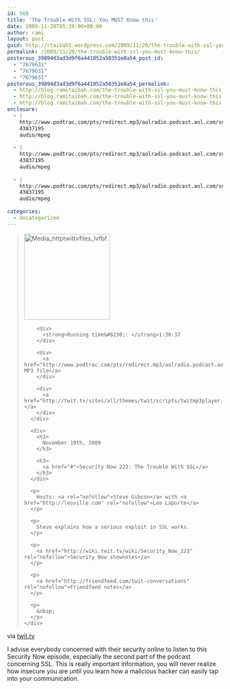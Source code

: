 ```yaml
---
id: 588
title: 'The Trouble With SSL: You MUST Know this'
date: 2009-11-20T05:39:00+00:00
author: rami
layout: post
guid: http://rtaibah1.wordpress.com/2009/11/20/the-trouble-with-ssl-you-must-know-this
permalink: /2009/11/20/the-trouble-with-ssl-you-must-know-this/
posterous_39894d3ad3d9f6a441052a50351e8a54_post_id:
  - "7679631"
  - "7679631"
  - "7679631"
posterous_39894d3ad3d9f6a441052a50351e8a54_permalink:
  - http://blog.ramitaibah.com/the-trouble-with-ssl-you-must-know-this
  - http://blog.ramitaibah.com/the-trouble-with-ssl-you-must-know-this
  - http://blog.ramitaibah.com/the-trouble-with-ssl-you-must-know-this
enclosure:
  - |
    http://www.podtrac.com/pts/redirect.mp3/aolradio.podcast.aol.com/sn/sn0223.mp3
    43837195
    audio/mpeg
    
  - |
    http://www.podtrac.com/pts/redirect.mp3/aolradio.podcast.aol.com/sn/sn0223.mp3
    43837195
    audio/mpeg
    
  - |
    http://www.podtrac.com/pts/redirect.mp3/aolradio.podcast.aol.com/sn/sn0223.mp3
    43837195
    audio/mpeg
    
categories:
  - Uncategorized
---
```

<div class="posterous_bookmarklet_entry">
  <blockquote>
    <div>
      <div>
        <div class='p_embed p_image_embed'>
          <img alt="Media_httptwittvfiles_lvfbf" height="200" src="http://139.59.20.41/wp-content/uploads/2011/12/media_httptwittvfiles_lvfbf-scaled500.jpg?w=200" width="200" />
        </div>
        
        <div>
          <strong>Running time&#8230;: </strong>1:30:37
        </div>
        
        <div>
          <a href="http://www.podtrac.com/pts/redirect.mp3/aolradio.podcast.aol.com/sn/sn0223.mp3">Download MP3 file</a>
        </div>
        
        <div>
          <a href="http://twit.tv/sites/all/themes/twit/scripts/twitmp3player.swf"></a>
        </div>
      </div>
      
      <div>
        <h3>
          November 19th, 2009
        </h3>
        
        <h3>
          <a href="#">Security Now 223: The Trouble With SSL</a>
        </h3>
      </div>
      
      <p>
        Hosts: <a rel="nofollow">Steve Gibson</a> with <a href="http://leoville.com" rel="nofollow">Leo Laporte</a>
      </p>
      
      <p>
        Steve explains how a serious exploit in SSL works.
      </p>
      
      <p>
        <a href="http://wiki.twit.tv/wiki/Security_Now_223" rel="nofollow">Security Now shownotes</a>
      </p>
      
      <p>
        <a href="http://friendfeed.com/twit-conversations" rel="nofollow">Friendfeed notes</a>
      </p>
      
      <p>
        &nbsp;
      </p>
    </div>
  </blockquote>
  
  <div class="posterous_quote_citation">
    via <a href="http://twit.tv/sn">twit.tv</a>
  </div>
  
  <p>
    I advise everybody concerned with their security online to listen to this Security Now episode, especially the second part of the podcast concerning SSL. This is really important information, you will never realize how insecure you are until you learn how a malicious hacker can easily tap into your communication.
  </p>
</div>